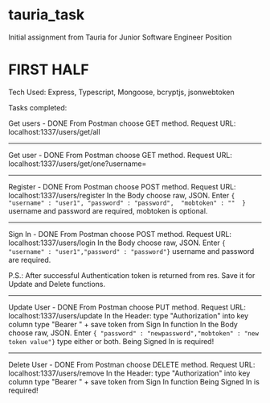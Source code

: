 # tauria_task

Initial assignment from Tauria for Junior Software Engineer Position

# FIRST HALF

Tech Used: Express, Typescript, Mongoose, bcryptjs, jsonwebtoken

Tasks completed:

Get users - DONE From Postman choose GET method. Request URL: localhost:1337/users/get/all

*******************************************************************************************************************************************************************************

Get user - DONE From Postman choose GET method. Request URL: localhost:1337/users/get/one?username=<username string>

*******************************************************************************************************************************************************************************

Register - DONE From Postman choose POST method. Request URL: localhost:1337/users/register In the Body choose raw, JSON. Enter 
`{ 
  "username" : "user1",
  "password" : "password", 
  "mobtoken" : "" 
}`
username and password are required, mobtoken is optional.

*******************************************************************************************************************************************************************************

Sign In - DONE From Postman choose POST method. Request URL: localhost:1337/users/login In the Body choose raw, JSON. Enter `{ "username" : "user1","password" : "password"}` username and password are
required.

P.S.: After successful Authentication token is returned from res. Save it for Update and Delete functions.

*******************************************************************************************************************************************************************************

Update User - DONE From Postman choose PUT method. Request URL: localhost:1337/users/update In the Header: type "Authorization" into key column type "Bearer " + save token from Sign In function In the
Body choose raw, JSON. Enter `{ "password" : "newpassword","mobtoken" : "new token value"}` type either or both. Being Signed In is required!

*******************************************************************************************************************************************************************************

Delete User - DONE From Postman choose DELETE method. Request URL: localhost:1337/users/remove In the Header: type "Authorization" into key column type "Bearer " + save token from Sign In function
Being Signed In is required!
